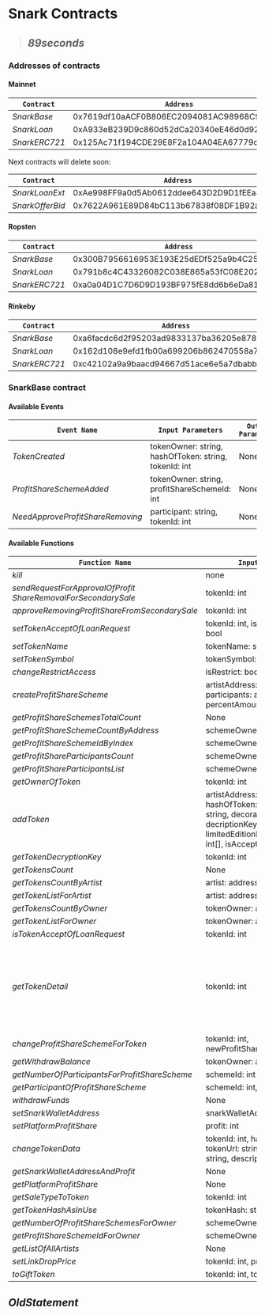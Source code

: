 # Snark Contracts

> ## *89seconds*

### Addresses of contracts

#### **Mainnet**

`Contract` | `Address`
--- | ---
*SnarkBase* | 0x7619df10aACF0B806EC2094081AC98968C9E71E9
*SnarkLoan* | 0xA933eB239D9c860d52dCa20340eE46d0d925844D
*SnarkERC721* | 0x125Ac71f194CDE29E8F2a104A04EA67779c91751

Next contracts will delete soon:

`Contract` | `Address`
--- | ---
*SnarkLoanExt* | 0xAe998FF9a0d5Ab0612ddee643D2D9D1fEEa4dEaa
*SnarkOfferBid* | 0x7622A961E89D84bC113b67838f08DF1B92a60f92

#### **Ropsten**

`Contract` | `Address`
--- | ---
*SnarkBase* | 0x300B7956616953E193E25dEDf525a9b4C2579CA8
*SnarkLoan* | 0x791b8c4C43326082C038E865a53fC08E20210b07
*SnarkERC721* | 0xa0a04D1C7D6D9D193BF975fE8dd6b6eDa812671f

#### **Rinkeby**

`Contract` | `Address`
--- | ---
*SnarkBase* | 0xa6facdc6d2f95203ad9833137ba36205e87843f9
*SnarkLoan* | 0x162d108e9efd1fb00a699206b862470558a75794
*SnarkERC721* | 0xc42102a9a9baacd94667d51ace6e5a7dbabb884d

### **SnarkBase contract**

#### Available Events

`Event Name` | `Input Parameters` | `Output Parameters`
--- | --- | ---
*TokenCreated* | tokenOwner: string, hashOfToken: string, tokenId: int | None
*ProfitShareSchemeAdded* | tokenOwner: string, profitShareSchemeId: int | None
*NeedApproveProfitShareRemoving* | participant: string, tokenId: int | None

#### Available Functions

`Function Name` | `Input Parameters` | `Output Parameters`
--- | --- | ---
*kill* | none | None
*sendRequestForApprovalOfProfit ShareRemovalForSecondarySale* | tokenId: int | None
*approveRemovingProfitShareFromSecondarySale* | tokenId: int | None
*setTokenAcceptOfLoanRequest* | tokenId: int, isAcceptForSnark: bool | None
*setTokenName* | tokenName: string | None
*setTokenSymbol* | tokenSymbol: string | None
*changeRestrictAccess* | isRestrict: bool | None
*createProfitShareScheme* | artistAddress: address, participants: address[], percentAmount: int[] | profitId: int
*getProfitShareSchemesTotalCount* | None | count: int
*getProfitShareSchemeCountByAddress* | schemeOwner: address | count: int
*getProfitShareSchemeIdByIndex* | schemeOwner: address, index: int | schemeId: int
*getProfitShareParticipantsCount* | schemeOwner: address | count: int
*getProfitShareParticipantsList* | schemeOwner: address | participants: string[]
*getOwnerOfToken* | tokenId: int | owner: address
*addToken* | artistAddress: address, hashOfToken: string, tokenUrl: string, decorationUrl: string, decriptionKey: string, limitedEditionProfitSFSSProfitSSID: int[], isAcceptOfLoanRequest: int | None
*getTokenDecryptionKey* | tokenId: int | description: string
*getTokensCount* | None | count: int
*getTokensCountByArtist* | artist: address | count: int
*getTokenListForArtist* | artist: address | tokens: int[]
*getTokensCountByOwner* | tokenOwner: address | count: int
*getTokenListForOwner* | tokenOwner: address | tokens: int[]
*isTokenAcceptOfLoanRequest* | tokenId: int | isAccept: bool
*getTokenDetail* | tokenId: int | currentOwner: address, artist: address, hashOfToken: string, limitedEdition: int, editionNumber: int, lastPrice: int, profitShareSchemeId: int, profitShareFromSecondarySale: int, tokenUrl: string, decorationUrl: string, isAcceptOfLoanRequest: bool
*changeProfitShareSchemeForToken* | tokenId: int, newProfitShareSchemeId: int | None
*getWithdrawBalance* | tokenOwner: address | balance: int
*getNumberOfParticipantsForProfitShareScheme* | schemeId: int | number: int
*getParticipantOfProfitShareScheme* | schemeId: int, index: int | participant: address, profit: int
*withdrawFunds* | None | None
*setSnarkWalletAddress* | snarkWalletAddr: address | None
*setPlatformProfitShare* | profit: int | None
*changeTokenData* | tokenId: int, hashOfToken: string, tokenUrl: string, decorationUrl: string, descriptionKey: string | None
*getSnarkWalletAddressAndProfit* | None | wallet: address, profit: int
*getPlatformProfitShare* | None | profit: int
*getSaleTypeToToken* | tokenId: int | saleType: int
*getTokenHashAsInUse* | tokenHash: string | isUse: bool
*getNumberOfProfitShareSchemesForOwner* | schemeOwner: address | number: int
*getProfitShareSchemeIdForOwner* | schemeOwner: address, index: int | schemeId: int
*getListOfAllArtists* | None | artists: address[]
*setLinkDropPrice* | tokenId: int, price: int | None
*toGiftToken* | tokenId: int, to: address | None

## *OldStatement*

